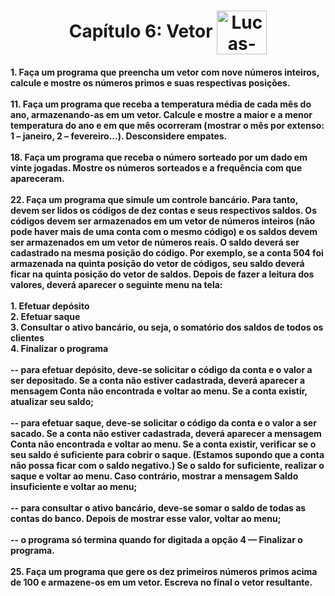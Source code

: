 <div align="center">
  <h1>
    Capítulo 6: Vetor 
    <img align="center" alt="Lucas-Java" height="70" width="80" src="https://cdn.jsdelivr.net/gh/devicons/devicon/icons/java/java-original.svg" />
  </h1>
</div>
<h4>
  1. Faça um programa que preencha um vetor com nove números inteiros, calcule e mostre os números 
  primos e suas respectivas posições. <br>
  <br>
  11. Faça um programa que receba a temperatura média de cada mês do ano, armazenando-as em um vetor. 
  Calcule e mostre a maior e a menor temperatura do ano e em que mês ocorreram (mostrar o mês por
  extenso: 1 – janeiro, 2 – fevereiro...). Desconsidere empates. <br>
  <br>
  18. Faça um programa que receba o número sorteado por um dado em vinte jogadas. Mostre os números
  sorteados e a frequência com que apareceram. <br>
  <br>
  22. Faça um programa que simule um controle bancário. Para tanto, devem ser lidos os códigos de dez
  contas e seus respectivos saldos. Os códigos devem ser armazenados em um vetor de números inteiros
  (não pode haver mais de uma conta com o mesmo código) e os saldos devem ser armazenados em um
  vetor de números reais. O saldo deverá ser cadastrado na mesma posição do código. Por exemplo, se
  a conta 504 foi armazenada na quinta posição do vetor de códigos, seu saldo deverá ficar na quinta
  posição do vetor de saldos. Depois de fazer a leitura dos valores, deverá aparecer o seguinte menu na
  tela: <br>
  <br>
  1. Efetuar depósito <br>
  2. Efetuar saque <br>
  3. Consultar o ativo bancário, ou seja, o somatório dos saldos de todos os clientes <br>
  4. Finalizar o programa <br>
  <br>
  -- para efetuar depósito, deve-se solicitar o código da conta e o valor a ser depositado. Se a conta não
  estiver cadastrada, deverá aparecer a mensagem Conta não encontrada e voltar ao menu. Se a conta
  existir, atualizar seu saldo; <br>
  <br>
  -- para efetuar saque, deve-se solicitar o código da conta e o valor a ser sacado. Se a conta não estiver
  cadastrada, deverá aparecer a mensagem Conta não encontrada e voltar ao menu. Se a conta
  existir, verificar se o seu saldo é suficiente para cobrir o saque. (Estamos supondo que a conta não
  possa ficar com o saldo negativo.) Se o saldo for suficiente, realizar o saque e voltar ao menu. Caso
  contrário, mostrar a mensagem Saldo insuficiente e voltar ao menu; <br>
  <br>
  -- para consultar o ativo bancário, deve-se somar o saldo de todas as contas do banco. Depois de
  mostrar esse valor, voltar ao menu; <br>
  <br>
  -- o programa só termina quando for digitada a opção 4 — Finalizar o programa. <br>
  <br>
  25. Faça um programa que gere os dez primeiros números primos acima de 100 e armazene-os em um
  vetor. Escreva no final o vetor resultante.
</h4>
